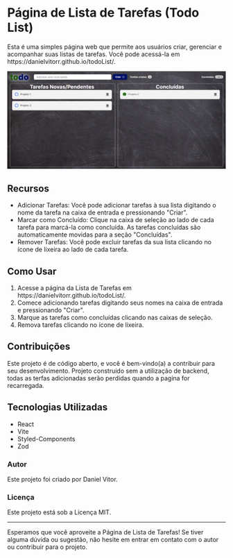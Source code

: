 <h1>Página de Lista de Tarefas (Todo List)</h1>
<p>Esta é uma simples página web que permite aos usuários criar, gerenciar e acompanhar suas listas de tarefas. Você pode acessá-la em https://danielvitorr.github.io/todoList/.</p>

<img src="/public/ToDoListInlustration.png" >

<h2>Recursos</h2>
<ul>
   <li>Adicionar Tarefas: Você pode adicionar tarefas à sua lista digitando o nome da tarefa na caixa de entrada e pressionando "Criar".</li>
   <li>Marcar como Concluído: Clique na caixa de seleção ao lado de cada tarefa para marcá-la como concluída. As tarefas concluídas são automaticamente movidas para a seção "Concluídas".</li>
   <li>Remover Tarefas: Você pode excluir tarefas da sua lista clicando no ícone de lixeira ao lado de cada tarefa.</li>
</ul>

<h2>Como Usar</h2>
<ol>
   <li>Acesse a página da Lista de Tarefas em https://danielvitorr.github.io/todoList/.</li>
   <li>Comece adicionando tarefas digitando seus nomes na caixa de entrada e pressionando "Criar".</li>
   <li>Marque as tarefas como concluídas clicando nas caixas de seleção.
</li>
   <li>Remova tarefas clicando no ícone de lixeira.</li>
</ol>

<h2>Contribuições</h2>
<p>Este projeto é de código aberto, e você é bem-vindo(a) a contribuir para seu desenvolvimento. Projeto construido sem a utilização de backend, todas as terfas adicionadas serão perdidas quando a pagina for recarregada.</p>

<h2>Tecnologias Utilizadas</h2>
<ul>
   <li>React</li>
   <li>Vite</li>
   <li>Styled-Components</li>
   <li>Zod</li>
</ul>

<h3>Autor</h3>
<span>Este projeto foi criado por Daniel Vitor.</span>

<h3>Licença</h3>
<span>Este projeto está sob a Licença MIT.</span>

<hr />
<p>Esperamos que você aproveite a Página de Lista de Tarefas! Se tiver alguma dúvida ou sugestão, não hesite em entrar em contato com o autor ou contribuir para o projeto.</p>

